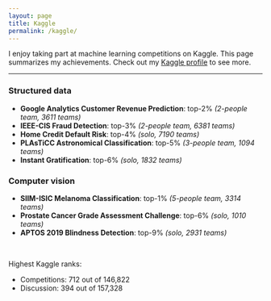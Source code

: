 ```yaml
---
layout: page
title: Kaggle
permalink: /kaggle/
---
```


I enjoy taking part at machine learning competitions on Kaggle. This page summarizes my achievements. Check out my [Kaggle profile](https://www.kaggle.com/kozodoi) to see more.

---

### Structured data

- **Google Analytics Customer Revenue Prediction**: top-2% *(2-people team, 3611 teams)*
- **IEEE-CIS Fraud Detection**: top-3% *(2-people team, 6381 teams)*
- **Home Credit Default Risk**: top-4% *(solo, 7190 teams)*
- **PLAsTiCC Astronomical Classification**: top-5% *(3-people team, 1094 teams)*
- **Instant Gratification**: top-6% *(solo, 1832 teams)*


### Computer vision

- **SIIM-ISIC Melanoma Classification**: top-1% *(5-people team, 3314 teams)*
- **Prostate Cancer Grade Assessment Challenge**: top-6% *(solo, 1010 teams)*
- **APTOS 2019 Blindness Detection**: top-9% *(solo, 2931 teams)*

<br>

Highest Kaggle ranks: 
- Competitions: 712 out of 146,822
- Discussion: 394 out of 157,328